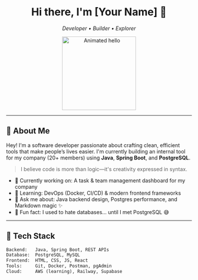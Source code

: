 <h1 align="center">Hi there, I'm [Your Name] 👋</h1>
<p align="center">
  <em>Developer • Builder • Explorer</em>  
</p>

<p align="center">
  <img src="https://media.giphy.com/media/L8K62iTDkzGX6/giphy.gif" width="200" alt="Animated hello" />
</p>

---

## 🌟 About Me

Hey! I'm a software developer passionate about crafting clean, efficient tools that make people’s lives easier. I'm currently building an internal tool for my company (20+ members) using **Java**, **Spring Boot**, and **PostgreSQL**.

> I believe code is more than logic—it's creativity expressed in syntax.

- 🔭 Currently working on: A task & team management dashboard for my company
- 🌱 Learning: DevOps (Docker, CI/CD) & modern frontend frameworks
- 💬 Ask me about: Java backend design, Postgres performance, and Markdown magic ✨
- 🧠 Fun fact: I used to hate databases… until I met PostgreSQL 😅

---

## 💼 Tech Stack

```txt
Backend:   Java, Spring Boot, REST APIs  
Database:  PostgreSQL, MySQL  
Frontend:  HTML, CSS, JS, React  
Tools:     Git, Docker, Postman, pgAdmin  
Cloud:     AWS (learning), Railway, Supabase

